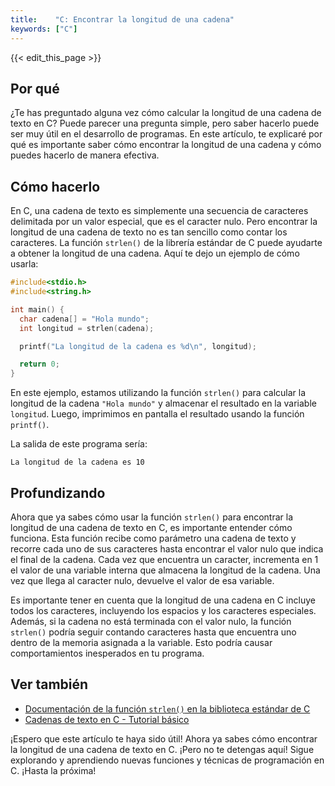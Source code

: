 ```yaml
---
title:    "C: Encontrar la longitud de una cadena"
keywords: ["C"]
---
```


{{< edit_this_page >}}

## Por qué

¿Te has preguntado alguna vez cómo calcular la longitud de una cadena de texto en C? Puede parecer una pregunta simple, pero saber hacerlo puede ser muy útil en el desarrollo de programas. En este artículo, te explicaré por qué es importante saber cómo encontrar la longitud de una cadena y cómo puedes hacerlo de manera efectiva.

## Cómo hacerlo

En C, una cadena de texto es simplemente una secuencia de caracteres delimitada por un valor especial, que es el caracter nulo. Pero encontrar la longitud de una cadena de texto no es tan sencillo como contar los caracteres. La función `strlen()` de la librería estándar de C puede ayudarte a obtener la longitud de una cadena. Aquí te dejo un ejemplo de cómo usarla:

```C
#include<stdio.h>
#include<string.h>

int main() {
  char cadena[] = "Hola mundo";
  int longitud = strlen(cadena);

  printf("La longitud de la cadena es %d\n", longitud);

  return 0;
}
```

En este ejemplo, estamos utilizando la función `strlen()` para calcular la longitud de la cadena `"Hola mundo"` y almacenar el resultado en la variable `longitud`. Luego, imprimimos en pantalla el resultado usando la función `printf()`.

La salida de este programa sería:

```
La longitud de la cadena es 10
```

## Profundizando

Ahora que ya sabes cómo usar la función `strlen()` para encontrar la longitud de una cadena de texto en C, es importante entender cómo funciona. Esta función recibe como parámetro una cadena de texto y recorre cada uno de sus caracteres hasta encontrar el valor nulo que indica el final de la cadena. Cada vez que encuentra un caracter, incrementa en 1 el valor de una variable interna que almacena la longitud de la cadena. Una vez que llega al caracter nulo, devuelve el valor de esa variable.

Es importante tener en cuenta que la longitud de una cadena en C incluye todos los caracteres, incluyendo los espacios y los caracteres especiales. Además, si la cadena no está terminada con el valor nulo, la función `strlen()` podría seguir contando caracteres hasta que encuentra uno dentro de la memoria asignada a la variable. Esto podría causar comportamientos inesperados en tu programa.

## Ver también

- [Documentación de la función `strlen()` en la biblioteca estándar de C](https://www.cplusplus.com/reference/cstring/strlen/)
- [Cadenas de texto en C - Tutorial básico](https://www.programiz.com/c-programming/c-strings)

¡Espero que este artículo te haya sido útil! Ahora ya sabes cómo encontrar la longitud de una cadena de texto en C. ¡Pero no te detengas aquí! Sigue explorando y aprendiendo nuevas funciones y técnicas de programación en C. ¡Hasta la próxima!